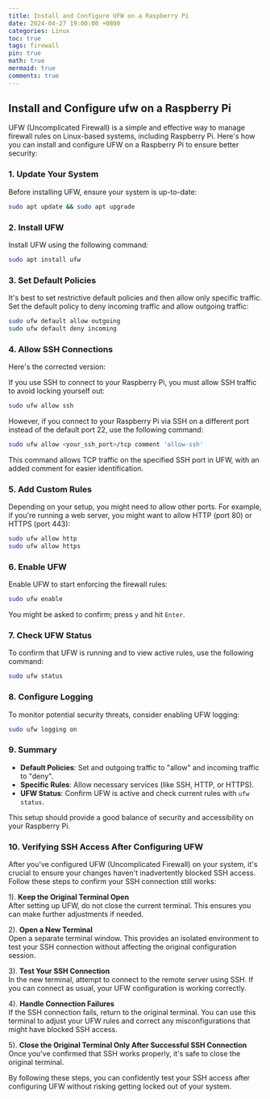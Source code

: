 ```yaml
---
title: Install and Configure UFW on a Raspberry Pi 
date: 2024-04-27 19:00:00 +0800
categories: Linux
toc: true
tags: firewall
pin: true
math: true
mermaid: true
comments: true
---
```


## Install and Configure ufw on a Raspberry Pi

UFW (Uncomplicated Firewall) is a simple and effective way to manage firewall rules on Linux-based systems, including Raspberry Pi. Here's how you can install and configure UFW on a Raspberry Pi to ensure better security:

### 1. Update Your System
Before installing UFW, ensure your system is up-to-date:
```bash
sudo apt update && sudo apt upgrade
```

### 2. Install UFW
Install UFW using the following command:
```bash
sudo apt install ufw
```

### 3. Set Default Policies
It's best to set restrictive default policies and then allow only specific traffic. Set the default policy to deny incoming traffic and allow outgoing traffic:
```bash
sudo ufw default allow outgoing
sudo ufw default deny incoming
```

### 4. Allow SSH Connections
Here's the corrected version:

If you use SSH to connect to your Raspberry Pi, you must allow SSH traffic to avoid locking yourself out:
```bash
sudo ufw allow ssh
```

However, if you connect to your Raspberry Pi via SSH on a different port instead of the default port 22, use the following command:

```bash
sudo ufw allow <your_ssh_port>/tcp comment 'allow-ssh'
```
This command allows TCP traffic on the specified SSH port in UFW, with an added comment for easier identification.



### 5. Add Custom Rules
Depending on your setup, you might need to allow other ports. For example, if you're running a web server, you might want to allow HTTP (port 80) or HTTPS (port 443):
```bash
sudo ufw allow http
sudo ufw allow https
```

### 6. Enable UFW
Enable UFW to start enforcing the firewall rules:
```bash
sudo ufw enable
```
You might be asked to confirm; press `y` and hit `Enter`.

### 7. Check UFW Status
To confirm that UFW is running and to view active rules, use the following command:
```bash
sudo ufw status
```

### 8. Configure Logging
To monitor potential security threats, consider enabling UFW logging:
```bash
sudo ufw logging on
```

### 9. Summary
- **Default Policies**: Set and outgoing traffic to "allow" and incoming traffic to "deny".
- **Specific Rules**: Allow necessary services (like SSH, HTTP, or HTTPS).
- **UFW Status**: Confirm UFW is active and check current rules with `ufw status`.

This setup should provide a good balance of security and accessibility on your Raspberry Pi.

### 10. Verifying SSH Access After Configuring UFW

After you've configured UFW (Uncomplicated Firewall) on your system, it's crucial to ensure your changes haven't inadvertently blocked SSH access. Follow these steps to confirm your SSH connection still works:

1). **Keep the Original Terminal Open**  
   After setting up UFW, do not close the current terminal. This ensures you can make further adjustments if needed.

2). **Open a New Terminal**  
   Open a separate terminal window. This provides an isolated environment to test your SSH connection without affecting the original configuration session.

3). **Test Your SSH Connection**  
   In the new terminal, attempt to connect to the remote server using SSH. If you can connect as usual, your UFW configuration is working correctly.

4). **Handle Connection Failures**  
   If the SSH connection fails, return to the original terminal. You can use this terminal to adjust your UFW rules and correct any misconfigurations that might have blocked SSH access.

5). **Close the Original Terminal Only After Successful SSH Connection**  
   Once you've confirmed that SSH works properly, it's safe to close the original terminal.

By following these steps, you can confidently test your SSH access after configuring UFW without risking getting locked out of your system.
